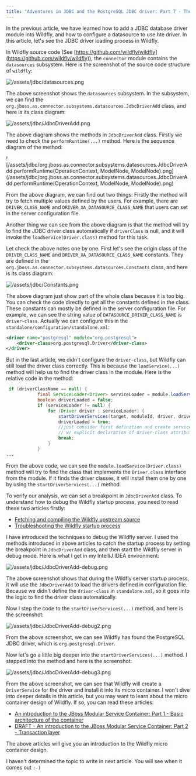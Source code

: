 ```yaml
---
title: "Adventures in JDBC and the PostgreSQL JDBC driver: Part 7 - The JDBC driver loading process in Wildfly"
---
```


In the previous article, we have learned how to add a JDBC database driver module into Wildfly, and how to configure a datasource to use hte driver. In this article, let's see the JDBC driver loading process in Wildfly.

In Wildfly source code (See [https://github.com/wildfly/wildfly](https://github.com/wildfly/wildfly)), the `connector` module contains the `datasources` subsystem. Here is the screenshot of the source code structure of `wildfly`:

![/assets/jdbc/datasources.png](/assets/jdbc/datasources.png)

The above screenshot shows the `datasources` subsystem. In the subsystem, we can find the `org.jboss.as.connector.subsystems.datasources.JdbcDriverAdd` class, and here is its class diagram:

![/assets/jdbc/JdbcDriverAdd.png](/assets/jdbc/JdbcDriverAdd.png)

The above diagram shows the methods in `JdbcDriverAdd` class. Firstly we need to check the `performRuntime(...)` method. Here is the sequence diagram of the method:

![/assets/jdbc/org.jboss.as.connector.subsystems.datasources.JdbcDriverAdd.performRuntime(OperationContext, ModelNode, ModelNode).png](/assets/jdbc/org.jboss.as.connector.subsystems.datasources.JdbcDriverAdd.performRuntime(OperationContext, ModelNode, ModelNode).png)

From the above diagram, we can find out two things: Firstly the method will try to fetch multiple values defined by the users. For example, there are `DRIVER_CLASS_NAME` and `DRIVER_XA_DATASOURCE_CLASS_NAME` that users can set in the server configuration file.

Another thing we can see from the above diagram is that the method will try to find the JDBC driver class automatically if `driverClass` is null, and it will invoke the `loadService(Driver.class)` method for this task.

Let check the above notes one by one. First let's see the origin class of the `DRIVER_CLASS_NAME` and `DRIVER_XA_DATASOURCE_CLASS_NAME` constants. They are defined in the `org.jboss.as.connector.subsystems.datasources.Constants` class, and here is its class diagram:

![/assets/jdbc/Constants.png](/assets/jdbc/Constants.png)

The above diagram just show part of the whole class because it is too big. You can check the code directly to get all the constants defined in the class. These constants can mostly be defined in the server configuration file. For example, we can see the string value of `DATASOURCE_DRIVER_CLASS_NAME` is `driver-class`. Actually we can configure this in the `standalone/configuration/standalone.xml`: 
   
```xml
<driver name="postgresql" module="org.postgresql">
	<driver-class>org.postgresql.Driver</driver-class>
</driver>				
```

But in the last article, we didn't configure the `driver-class`, but Wildfly can still load the driver class correctly. This is because the `loadService(...)` method will help us to find the driver class in the module. Here is the relative code in the method:

```java
 if (driverClassName == null) {
            final ServiceLoader<Driver> serviceLoader = module.loadService(Driver.class);
            boolean driverLoaded = false;
            if (serviceLoader != null) {
                for (Driver driver : serviceLoader) {
                    startDriverServices(target, moduleId, driver, driverName, majorVersion, minorVersion, dataSourceClassName, xaDataSourceClassName);
                    driverLoaded = true;
                    //just consider first definition and create service for this. User can use different implementation only
                    // w/ explicit declaration of driver-class attribute
                    break;
                }
            }
...
```

From the above code, we can see the `module.loadService(Driver.class)` method will try to find the class that implements the `Driver.class` interface from the module. If it finds the driver classes, it will install them one by one by using the `startDriverServices(...)` method.

To verify our analysis, we can set a breakpoint in `JdbcDriverAdd` class. To understand how to debug the Wildfly startup process, you need to read these two articles firstly: 

- [Fetching and compiling the Wildfly upstream source](http://wildflyinternals.io/2017/05/05/wildfly-src.html)
- [Troubleshooting the Wildfly startup process](http://wildflyinternals.io/2017/05/07/troubleshooting-wildfly.html)

I have introduced the techniques to debug the Wildfly server. I used the methods introduced in above articles to catch the startup process by setting the breakpoint in `JdbcDriverAdd` class, and then start the Wildfly server in debug mode. Here is what I get in my IntelliJ IDEA environment:

![/assets/jdbc/JdbcDriverAdd-debug.png](/assets/jdbc/JdbcDriverAdd-debug.png)

The above screenshot shows that during the Wildfly server startup process, it will use the `JdbcDriverAdd` to load the drivers defined in configuration file. Because we didn't define the `driver-class` in `standalone.xml`, so it goes into the logic to find the driver class automatically.

Now I step the code to the `startDriverServices(...)` method, and here is the screenshot:

![/assets/jdbc/JdbcDriverAdd-debug2.png](/assets/jdbc/JdbcDriverAdd-debug2.png)

From the above screenshot, we can see Wildfly has found the PostgreSQL JDBC driver, which is `org.postgresql.Driver`.

Now let's go a little big deeper into the `startDriverServices(...)` method. I stepped into the method and here is the screenshot:
 
![/assets/jdbc/JdbcDriverAdd-debug3.png](/assets/jdbc/JdbcDriverAdd-debug3.png)

From the above screenshot, we can see that Wildfly will create a `DriverService` for the driver and install it into its micro container. I won't dive into deeper details in this article, but you may want to learn about the micro container design of Wildfly. If so, you can read these articles:

- [An introduction to the JBoss Modular Service Container: Part 1 - Basic architecture of the container](http://wildflyinternals.io/2017/05/10/jboss-msc.html)
- [DRAFT - An introduction to the JBoss Modular Service Container: Part 2 - Transaction layer](http://wildflyinternals.io/2017/05/21/jboss-msc2.html)

The above articles will give you an introduction to the Wildfly micro container design.

I haven't determined the topic to write in next article. You will see when it comes out `:-)`







